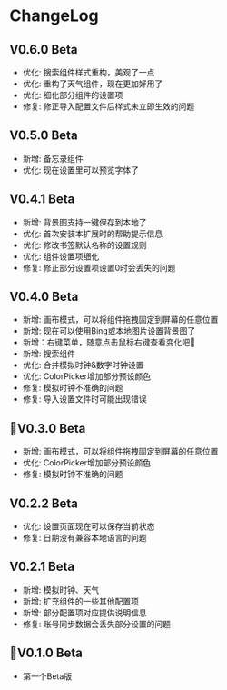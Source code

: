 # ChangeLog

## V0.6.0 Beta

- 优化: 搜索组件样式重构，美观了一点
- 优化: 重构了天气组件，现在更加好用了
- 优化: 细化部分组件的设置项
- 修复: 修正导入配置文件后样式未立即生效的问题

## V0.5.0 Beta

- 新增: 备忘录组件
- 优化: 现在设置里可以预览字体了

## V0.4.1 Beta

- 新增: 背景图支持一键保存到本地了
- 优化: 首次安装本扩展时的帮助提示信息
- 优化: 修改书签默认名称的设置规则
- 优化: 组件设置项细化
- 修复: 修正部分设置项设置0时会丢失的问题

## V0.4.0 Beta

- 新增: 画布模式，可以将组件拖拽固定到屏幕的任意位置
- 新增: 现在可以使用Bing或本地图片设置背景图了
- 新增：右键菜单，随意点击鼠标右键查看变化吧👀
- 新增: 搜索组件
- 优化: 合并模拟时钟&数字时钟设置
- 优化: ColorPicker增加部分预设颜色
- 修复: 模拟时钟不准确的问题
- 修复: 导入设置文件时可能出现错误

## 🌟V0.3.0 Beta

- 新增: 画布模式，可以将组件拖拽固定到屏幕的任意位置
- 优化: ColorPicker增加部分预设颜色
- 修复: 模拟时钟不准确的问题

## V0.2.2 Beta

- 优化: 设置页面现在可以保存当前状态
- 修复: 日期没有兼容本地语言的问题

## V0.2.1 Beta

- 新增: 模拟时钟、天气
- 新增: 扩充组件的一些其他配置项
- 新增: 部分配置项对应提供说明信息
- 修复: 账号同步数据会丢失部分设置的问题

## 🌟V0.1.0 Beta

- 第一个Beta版
